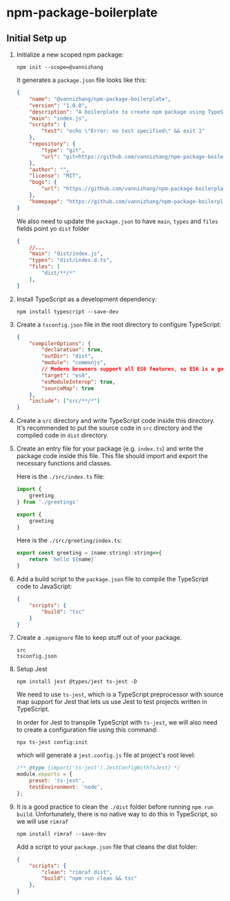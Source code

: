 # npm-package-boilerplate

## Initial Setp up

1. Initialize a new scoped npm package:
    ```
    npm init --scope=@vannizhang
    ```

    It generates a `package.json` file looks like this:
    ```json
    {
        "name": "@vannizhang/npm-package-boilerplate",
        "version": "1.0.0",
        "description": "A boilerplate to create npm package using TypeScript",
        "main": "index.js",
        "scripts": {
            "test": "echo \"Error: no test specified\" && exit 1"
        },
        "repository": {
            "type": "git",
            "url": "git+https://github.com/vannizhang/npm-package-boilerplate.git"
        },
        "author": "",
        "license": "MIT",
        "bugs": {
            "url": "https://github.com/vannizhang/npm-package-boilerplate/issues"
        },
        "homepage": "https://github.com/vannizhang/npm-package-boilerplate#readme"
    }
    ```

    We also need to update the `package.json` to have `main`, `types` and `files` fields point yo `dist` folder
    ```json
    {   
        //...
        "main": "dist/index.js",
        "types": "dist/index.d.ts",
        "files": [
            "dist/**/*"
        ],
    }
    ```

2. Install TypeScript as a development dependency:
    ```
    npm install typescript --save-dev
    ```

3. Create a `tsconfig.json` file in the root directory to configure TypeScript:
    ```json
    {
        "compilerOptions": {
            "declaration": true,
            "outDir": "dist",
            "module": "commonjs",
            // Modern browsers support all ES6 features, so ES6 is a good choice. 
            "target": "es6",
            "esModuleInterop": true,
            "sourceMap": true
        },
        "include": ["src/**/*"]
    }
    ```

4. Create a `src` directory and write TypeScript code inside this directory. It's recommended to put the source code in `src` directory and the compiled code in `dist` directory.

5. Create an entry file for your package (e.g. `index.ts`) and write the package code inside this file. This file should import and export the necessary functions and classes.

   Here is the `./src/index.ts` file:
    ```js
    import {
        greeting
    } from './greetings'

    export {
        greeting
    }
    ```

    Here is the `./src/greeting/index.ts`:
    ```js
    export const greeting = (name:string):string=>{
        return `hello ${name}`
    }
    ```

6. Add a build script to the `package.json` file to compile the TypeScript code to JavaScript:
    ```json
    {
        "scripts": {
            "build": "tsc"
        }
    }
    ```

7. Create a `.npmignore` file to keep stuff out of your package.
    ```
    src
    tsconfig.json
    ```

8. Setup Jest  
    ```
    npm install jest @types/jest ts-jest -D
    ```

    We need to use `ts-jest`, which is a TypeScript preprocessor with source map support for Jest that lets us use Jest to test projects written in TypeScript. 
    
    In order for Jest to transpile TypeScript with `ts-jest`, we will also need to create a configuration file using this command:

    ```
    npx ts-jest config:init
    ```

    which will generate a `jest.config.js` file at project's root level:
    ```js
    /** @type {import('ts-jest').JestConfigWithTsJest} */
    module.exports = {
        preset: 'ts-jest',
        testEnvironment: 'node',
    };
    ```

9. It is a good practice to clean the `./dist` folder before running `npm run build`. Unfortunately, there is no native way to do this in TypeScript, so we will use `rimraf`

    ```
    npm install rimraf --save-dev
    ```

    Add a script to your `package.json` file that cleans the dist folder:

    ```json
    {
        "scripts": {
            "clean": "rimraf dist",
            "build": "npm run clean && tsc"
        },
    }
    ```
